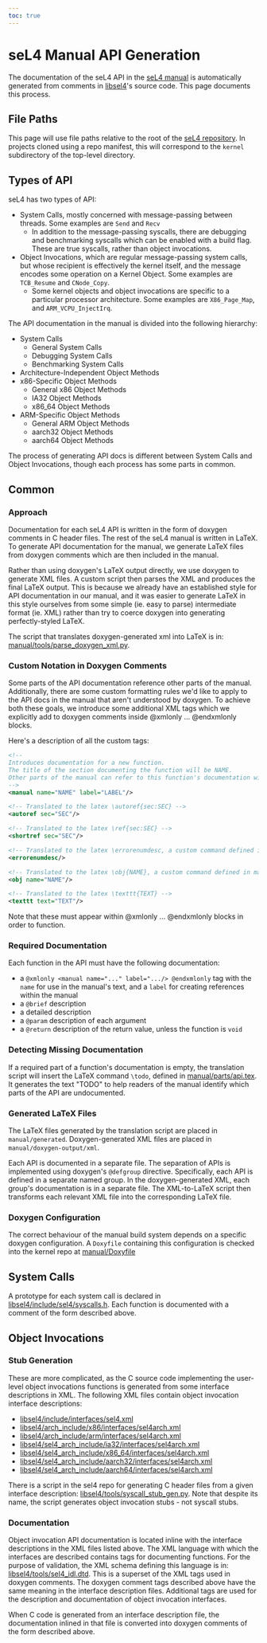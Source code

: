 ```yaml
---
toc: true
---
```


# seL4 Manual API Generation


The documentation of the seL4 API in the
[seL4 manual](http://sel4.systems/Info/Docs/seL4-manual-latest.pdf) is automatically generated from comments in
[libsel4](https://github.com/seL4/seL4/tree/master/libsel4)'s
source code. This page documents this process.

## File Paths


This page will use file paths relative to the root of the
[seL4 repository](https://github.com/seL4/seL4). In projects
cloned using a repo manifest, this will correspond to the `kernel`
subdirectory of the top-level directory.

## Types of API


seL4 has two types of API:

- System Calls, mostly concerned with message-passing between threads. Some examples are `Send` and `Recv`
    * In addition to the message-passing syscalls, there are
      debugging and benchmarking syscalls which can be enabled with a
      build flag. These are true syscalls, rather than object invocations.
- Object Invocations, which are regular message-passing system
  calls, but whose recipient is effectively the kernel itself, and
  the message encodes some operation on a Kernel Object. Some
  examples are `TCB_Resume` and `CNode_Copy`.
    - Some kernel objects and object invocations are specific to a
      particular processor architecture. Some examples are
      `X86_Page_Map`, and `ARM_VCPU_InjectIrq`.

The API documentation in the manual is divided into the following hierarchy:

- System Calls
    - General System Calls
    - Debugging System Calls
    - Benchmarking System Calls
- Architecture-Independent Object Methods
- x86-Specific Object Methods
    - General x86 Object Methods
    - IA32 Object Methods
    - x86_64 Object Methods
- ARM-Specific Object Methods
    - General ARM Object Methods
    - aarch32 Object Methods
    - aarch64 Object Methods

The process of generating API docs is different between System Calls and
Object Invocations, though each process has some parts in common.

## Common


### Approach


Documentation for each seL4 API is written in the form of doxygen
comments in C header files. The rest of the seL4 manual is written in
LaTeX. To generate API documentation for the manual, we generate LaTeX
files from doxygen comments which are then included in the manual.

Rather than using doxygen's LaTeX output directly, we use doxygen to
generate XML files. A custom script then parses the XML and produces the
final LaTeX output. This is because we already have an established style
for API documentation in our manual, and it was easier to generate LaTeX
in this style ourselves from some simple (ie. easy to parse)
intermediate format (ie. XML) rather than try to coerce doxygen into
generating perfectly-styled LaTeX.

The script that translates doxygen-generated xml into LaTeX is in:
[manual/tools/parse_doxygen_xml.py](https://github.com/seL4/seL4/blob/master/manual/tools/parse_doxygen_xml.py).

### Custom Notation in Doxygen Comments


Some parts of the API documentation reference other parts of the manual.
Additionally, there are some custom formatting rules we'd like to apply
to the API docs in the manual that aren't understood by doxygen. To
achieve both these goals, we introduce some additional XML tags which we
explicitly add to doxygen comments inside @xmlonly ... @endxmlonly
blocks.

Here's a description of all the custom tags:

~~~xml
<!-- 
Introduces documentation for a new function. 
The title of the section documenting the function will be NAME. 
Other parts of the manual can refer to this function's documentation with \autoref{sec:LABEL} 
-->
<manual name="NAME" label="LABEL"/>

<!-- Translated to the latex \autoref{sec:SEC} -->
<autoref sec="SEC"/>

<!-- Translated to the latex \ref{sec:SEC} -->
<shortref sec="SEC"/>

<!-- Translated to the latex \errorenumdesc, a custom command defined in manual/parts/api.tex <https://github.com/seL4/seL4/blob/master/manual/parts/api.tex> -->
<errorenumdesc/>

<!-- Translated to the latex \obj{NAME}, a custom command defined in manual/manual.tex <https://github.com/seL4/seL4/blob/master/manual/manual.tex> -->
<obj name="NAME"/>

<!-- Translated to the latex \texttt{TEXT} -->
<texttt text="TEXT"/>
~~~

Note that these must appear within @xmlonly ... @endxmlonly blocks in
order to function.

### Required Documentation


Each function in the API must have the following documentation:

- a `@xmlonly <manual name="..." label=".../> @endxmlonly` tag
        with the `name` for use in the manual's text, and a `label` for
        creating references within the manual
- a `@brief` description
- a detailed description
- a `@param` description of each argument
- a `@return` description of the return value, unless the function
        is `void`

### Detecting Missing Documentation


If a required part of a function's documentation is empty, the
translation script will insert the LaTeX command `\todo`, defined in
[manual/parts/api.tex](https://github.com/seL4/seL4/blob/master/manual/parts/api.tex).
It generates the text "TODO" to help readers of the manual identify
which parts of the API are undocumented.

### Generated LaTeX Files


The LaTeX files generated by the translation script are placed in
`manual/generated`. Doxygen-generated XML files are placed in
`manual/doxygen-output/xml`.

Each API is documented in a separate file. The separation of APIs is
implemented using doxygen's `@defgroup` directive. Specifically, each API
is defined in a separate named group. In the doxygen-generated XML, each
group's documentation is in a separate file. The XML-to-LaTeX script
then transforms each relevant XML file into the corresponding LaTeX
file.

### Doxygen Configuration


The correct behaviour of the manual build system depends on a specific
doxygen configuration. A `Doxyfile` containing this configuration is
checked into the kernel repo at
[manual/Doxyfile](https://github.com/seL4/seL4/blob/master/manual/Doxyfile)

## System Calls


A prototype for each system call is declared in
[libsel4/include/sel4/syscalls.h](https://github.com/seL4/seL4/blob/master/libsel4/include/sel4/syscalls.h).
Each function is documented with a comment of the form described above.

## Object Invocations


### Stub Generation


These are more complicated, as the C source code implementing the user-level object invocations functions is generated from some interface descriptions in XML. The following XML files contain object invocation interface descriptions:

- [libsel4/include/interfaces/sel4.xml](https://github.com/seL4/seL4/blob/master/libsel4/include/interfaces/sel4.xml)
- [libsel4/arch_include/x86/interfaces/sel4arch.xml](https://github.com/seL4/seL4/blob/master/libsel4/arch_include/x86/interfaces/sel4arch.xml)
- [libsel4/arch_include/arm/interfaces/sel4arch.xml](https://github.com/seL4/seL4/blob/master/libsel4/arch_include/arm/interfaces/sel4arch.xml)
- [libsel4/sel4_arch_include/ia32/interfaces/sel4arch.xml](https://github.com/seL4/seL4/blob/master/libsel4/sel4_arch_include/ia32/interfaces/sel4arch.xml)
- [libsel4/sel4_arch_include/x86_64/interfaces/sel4arch.xml](https://github.com/seL4/seL4/blob/master/libsel4/sel4_arch_include/x86_64/interfaces/sel4arch.xml)
- [libsel4/sel4_arch_include/aarch32/interfaces/sel4arch.xml](https://github.com/seL4/seL4/blob/master/libsel4/sel4_arch_include/aarch32/interfaces/sel4arch.xml)
- [libsel4/sel4_arch_include/aarch64/interfaces/sel4arch.xml](https://github.com/seL4/seL4/blob/master/libsel4/sel4_arch_include/aarch64/interfaces/sel4arch.xml)

There is a script in the sel4 repo for generating C header files from a
given interface description:
[libsel4/tools/syscall_stub_gen.py](https://github.com/seL4/seL4/blob/master/libsel4/tools/syscall_stub_gen.py).
Note that despite its name, the script generates object invocation stubs - not syscall stubs.

### Documentation


Object invocation API documentation is located inline with the interface
descriptions in the XML files listed above. The XML language with which
the interfaces are described contains tags for documenting functions.
For the purpose of validation, the XML schema defining this language is
in:
[libsel4/tools/sel4_idl.dtd](https://github.com/seL4/seL4/blob/master/libsel4/tools/sel4_idl.dtd).
This is a superset of the XML tags used in doxygen comments. The doxygen
comment tags described above have the same meaning in the interface
description files. Additional tags are used for the description and
documentation of object invocation interfaces.

When C code is generated from an interface description file, the
documentation inlined in that file is converted into doxygen comments of
the form described above.
